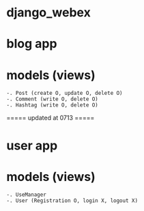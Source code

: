 # django_webex

# blog app
  # models (views)
    -. Post (create O, update O, delete O)
    -. Comment (write O, delete O)
    -. Hashtag (write O, delete O)
  
===== updated at 0713 =====

# user app
  # models (views)
    -. UseManager
    -. User (Registration O, login X, logout X)
